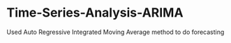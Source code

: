 # Time-Series-Analysis-ARIMA
Used Auto Regressive Integrated Moving Average method to do forecasting 
